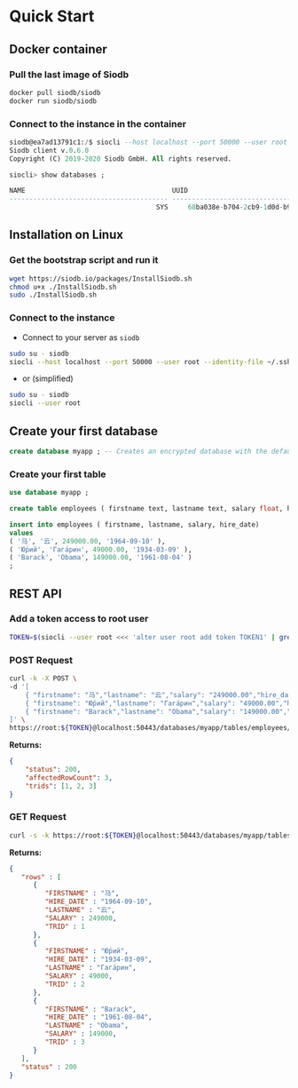 # Quick Start

## Docker container

### Pull the last image of Siodb

```bash
docker pull siodb/siodb
docker run siodb/siodb
```

### Connect to the instance in the container

```sql
siodb@ea7ad13791c1:/$ siocli --host localhost --port 50000 --user root --identity-file ~/.ssh/id_rsa
Siodb client v.0.6.0
Copyright (C) 2019-2020 Siodb GmbH. All rights reserved.

siocli> show databases ;

NAME                                     UUID
---------------------------------------- ----------------------------------------
                                     SYS     68ba038e-b704-2cb9-1d0d-b91864c819cd
```

## Installation on Linux

### Get the bootstrap script and run it

```bash
wget https://siodb.io/packages/InstallSiodb.sh
chmod u+x ./InstallSiodb.sh
sudo ./InstallSiodb.sh
```

### Connect to the instance

- Connect to your server as `siodb`

```bash
sudo su - siodb
siocli --host localhost --port 50000 --user root --identity-file ~/.ssh/id_rsa
```

- or (simplified)

```bash
sudo su - siodb
siocli --user root
```

## Create your first database

```sql
create database myapp ; -- Creates an encrypted database with the default cipher AES128
```

### Create your first table

```sql
use database myapp ;

create table employees ( firstname text, lastname text, salary float, hire_date timestamp) ;

insert into employees ( firstname, lastname, salary, hire_date)
values
( '马', '云', 249000.00, '1964-09-10' ),
( 'Ю́рий', 'Гага́рин', 49000.00, '1934-03-09' ),
( 'Barack', 'Obama', 149000.00, '1961-08-04' )
;
```

## REST API

### Add a token access to root user

```bash
TOKEN=$(siocli --user root <<< 'alter user root add token TOKEN1' | grep 'Server: token:' | awk '{print $3}')
```

### POST Request

```bash
curl -k -X POST \
-d '[
    { "firstname": "马","lastname": "云","salary": "249000.00","hire_date": "1964-09-10"},
    { "firstname": "Ю́рий","lastname": "Гага́рин","salary": "49000.00","hire_date": "1934-03-09"},
    { "firstname": "Barack","lastname": "Obama","salary": "149000.00","hire_date": "1961-08-04"}
]' \
https://root:${TOKEN}@localhost:50443/databases/myapp/tables/employees/rows
```

**Returns:**

```json
{
	"status": 200,
	"affectedRowCount": 3,
	"trids": [1, 2, 3]
}
```

### GET Request

```bash
curl -s -k https://root:${TOKEN}@localhost:50443/databases/myapp/tables/employees/rows
```

**Returns:**

```json
{
   "rows" : [
      {
         "FIRSTNAME" : "马",
         "HIRE_DATE" : "1964-09-10",
         "LASTNAME" : "云",
         "SALARY" : 249000,
         "TRID" : 1
      },
      {
         "FIRSTNAME" : "Ю́рий",
         "HIRE_DATE" : "1934-03-09",
         "LASTNAME" : "Гага́рин",
         "SALARY" : 49000,
         "TRID" : 2
      },
      {
         "FIRSTNAME" : "Barack",
         "HIRE_DATE" : "1961-08-04",
         "LASTNAME" : "Obama",
         "SALARY" : 149000,
         "TRID" : 3
      }
   ],
   "status" : 200
}
```
